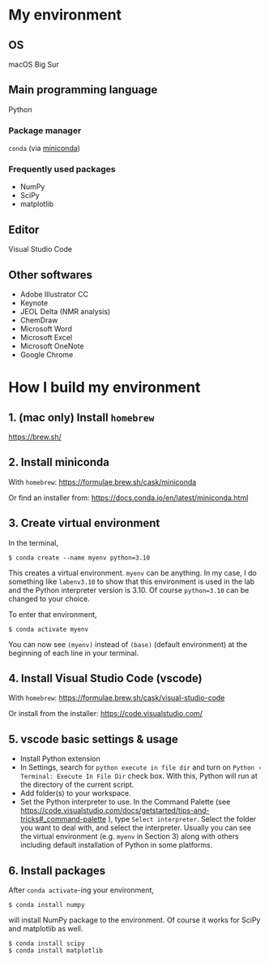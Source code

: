 # My environment

## OS
macOS Big Sur

## Main programming language
Python

### Package manager
`conda` (via [miniconda](https://docs.conda.io/en/latest/miniconda.html))

### Frequently used packages
- NumPy
- SciPy
- matplotlib

## Editor
Visual Studio Code

## Other softwares
- Adobe Illustrator CC
- Keynote
- JEOL Delta (NMR analysis)
- ChemDraw
- Microsoft Word
- Microsoft Excel
- Microsoft OneNote
- Google Chrome

# How I build my environment

## 1. (mac only) Install `homebrew`
https://brew.sh/

## 2. Install miniconda
With `homebrew`: https://formulae.brew.sh/cask/miniconda

Or find an installer from: https://docs.conda.io/en/latest/miniconda.html

## 3. Create virtual environment
In the terminal, 
```
$ conda create --name myenv python=3.10
```
This creates a virtual environment. `myenv` can be anything. 
In my case, I do something like `labenv3.10` to show that
this environment is used in the lab and the Python interpreter version
is 3.10. 
Of course `python=3.10` can be changed to your choice. 

To enter that environment, 
```
$ conda activate myenv
```
You can now see `(myenv)` instead of `(base)` (default environment)
at the beginning of each line in your terminal. 

## 4. Install Visual Studio Code (vscode)
With `homebrew`: https://formulae.brew.sh/cask/visual-studio-code

Or install from the installer: https://code.visualstudio.com/

## 5. vscode basic settings & usage
- Install Python extension
- In Settings, search for `python execute in file dir` 
  and turn on `Python › Terminal: Execute In File Dir` check box. 
  With this, Python will run at the directory of the current script. 
- Add folder(s) to your workspace. 
- Set the Python interpreter to use. 
  In the Command Palette (see https://code.visualstudio.com/docs/getstarted/tips-and-tricks#_command-palette ), 
  type `Select interpreter`. Select the folder you want to deal with, 
  and select the interpreter. Usually you can see the virtual environment (e.g. `myenv` in Section 3)
  along with others including default installation of Python in some platforms. 
  
## 6. Install packages
After `conda activate`-ing your environment, 
```
$ conda install numpy
```
will install NumPy package to the environment. 
Of course it works for SciPy and matplotlib as well. 
```
$ conda install scipy
$ conda install matplotlib
```
